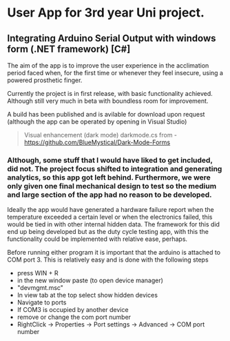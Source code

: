 # User App for 3rd year Uni project.
## Integrating Arduino Serial Output with windows form (.NET framework) [C#]

The aim of the app is to improve the user experience in the acclimation period faced when, for the first time or whenever they feel insecure, using a powered prosthetic finger.

Currently the project is in first release, with basic functionality achieved.
Although still very much in beta with boundless room for improvement.

A build has been published and is avilable for download upon request (although the app can be operated by opening in Visual Studio)

> Visual enhancement (dark mode) darkmode.cs from - https://github.com/BlueMystical/Dark-Mode-Forms


### Although, some stuff that I would have liked to get included, did not. The project focus shifted to integration and generating analytics, so this app got left behind. Furthermore, we were only given one final mechanical design to test so the medium and large section of the app had no reason to be developed.
Ideally the app would have generated a hardware failure report when the temperature exceeded a certain level or when the electronics failed, this would be tied in with other internal hidden data. The framework for this did end up being developed but as the duty cycle testing app, with this the functionality could be implemented with relative ease, perhaps.


Before running either program it is important that the arduino is attached to COM port 3. This is relatively easy and is done with the following steps

- press WIN + R
- in the new window paste (to open device manager)
- "devmgmt.msc"
- In view tab at the top select show hidden devices
- Navigate to ports
- If COM3 is occupied by another device
- remove or change the com port number
- RightClick -> Properties -> Port settings -> Advanced -> COM port number
